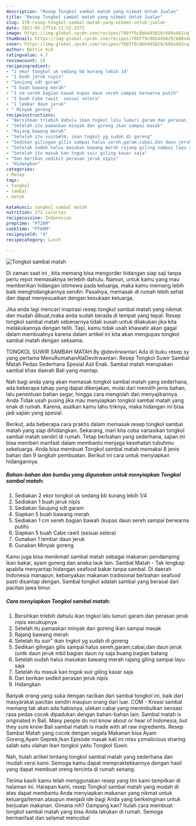 ```yaml
---
description: "Resep Tongkol sambal matah yang nikmat Untuk Jualan"
title: "Resep Tongkol sambal matah yang nikmat Untuk Jualan"
slug: 370-resep-tongkol-sambal-matah-yang-nikmat-untuk-jualan
date: 2021-05-27T14:11:52.337Z
image: https://img-global.cpcdn.com/recipes/76bff9c8bb445829/680x482cq70/tongkol-sambal-matah-foto-resep-utama.jpg
thumbnail: https://img-global.cpcdn.com/recipes/76bff9c8bb445829/680x482cq70/tongkol-sambal-matah-foto-resep-utama.jpg
cover: https://img-global.cpcdn.com/recipes/76bff9c8bb445829/680x482cq70/tongkol-sambal-matah-foto-resep-utama.jpg
author: Bettie Kim
ratingvalue: 4.7
reviewcount: 10
recipeingredient:
- "2 ekor tongkol uk sedang bb kurang lebih 14"
- "1 buah jeruk nipis"
- "Seujung sdt garam"
- "5 buah bawang merah"
- "1 cm sereh bagian bawah kupas daun sereh sampai berwarna putih"
- "5 buah Cabe rawit  sesuai selera"
- "1 lembar daun jeruk"
- " Minyak goreng"
recipeinstructions:
- "Bersihkan trlebih dahulu ikan tngkol lalu lumuri garam dan perasan jeruk nipis secukupnya"
- "Setelah itu pamaskan minyak dan goreng ikan sampai masak"
- "Rajang bawang merah"
- "Setelah itu suir&#34; ikan tngkol yg sudah di goreng"
- "Sedikan gilingan gilis sampai halus sereh,garam,cabai,dan daun jeruk (untk daun jeruk mbil bagian daun ny saja buang bagian batang"
- "Setelah sudah halus masukan bawang merah rajang giling sampai layu saja"
- "Setelah itu masuk kan tngok suir giling kasar saja"
- "Dan berikan sedikit perasan jeruk nipis"
- "Hidangkan"
categories:
- Resep
tags:
- tongkol
- sambal
- matah

katakunci: tongkol sambal matah 
nutrition: 272 calories
recipecuisine: Indonesian
preptime: "PT26M"
cooktime: "PT60M"
recipeyield: "4"
recipecategory: Lunch

---
```



![Tongkol sambal matah](https://img-global.cpcdn.com/recipes/76bff9c8bb445829/680x482cq70/tongkol-sambal-matah-foto-resep-utama.jpg)

Di zaman  saat ini , kita memang bisa mengorder hidangan siap saji tanpa perlu repot memasaknya terlebih dahulu. Namun, untuk kamu yang mau memberikan hidangan istimewa pada keluarga, maka kamu memang lebih baik menghidangkannya sendiri. Pasalnya, memasak di rumah lebih sehat dan dapat menyesuaikan dengan kesukaan keluarga.

Jika anda lagi mencari inspirasi resep tongkol sambal matah yang nikmat dan mudah dibuat,maka anda sudah berada di tempat yang tepat. Resep tongkol sambal matah  sebenarnya tidak susah untuk dilakukan jika kita melakukannya dengan teliti. Tapi, kamu tidak usah khawatir akan gagal dalam membuatnya 
karena dalam artikel ini kita akan mengupas tongkol sambal matah dengan seksama.  

TONGKOL SUWIR SAMBAH MATAH By @deviirwantari Ada di buku resep sy yang pertama MenuRumahanAlaDeviIrwantari. Resep Tongkol Suwir Sambal Matah Pedas Sederhana Spesial Asli Enak. Sambal matah merupakan sambal khas daerah Bali yang mantap.

Nah bagi anda yang akan memasak tongkol sambal matah yang sederhana, ada beberapa tahap yang dapat dikerjakan, mulai dari memilih jenis bahan, lalu penentuan bahan segar, hingga cara mengolah dan menyajikannya. Anda Tidak usah pusing jika mau menyiapkan tongkol sambal matah yang enak di rumah. Karena, asalkan kamu  tahu triknya, maka hidangan ini bisa jadi sajian yang spesial.

Berikut, ada beberapa cara praktis  dalam memasak resep tongkol sambal matah yang siap dihidangkan. Sekarang, mari kita coba variasikan tongkol sambal matah sendiri di rumah. Tetap berbahan yang sederhana, sajian ini bisa memberi manfaat dalam membantu menjaga kesehatan tubuhmu sekeluarga. Anda bisa membuat Tongkol sambal matah memakai 8 jenis bahan dan 9 langkah pembuatan. Berikut ini cara untuk menyiapkan hidangannya.

<!--inarticleads1-->

##### Bahan-bahan dan bumbu yang digunakan untuk menyiapkan Tongkol sambal matah:

1. Sediakan 2 ekor tongkol uk sedang bb kurang lebih 1/4
1. Sediakan 1 buah jeruk nipis
1. Sediakan Seujung sdt garam
1. Siapkan 5 buah bawang merah
1. Sediakan 1 cm sereh bagian bawah (kupas daun sereh sampai berwarna putih)
1. Siapkan 5 buah Cabe rawit  (sesuai selera)
1. Gunakan 1 lembar daun jeruk
1. Gunakan  Minyak goreng


Kamu juga bisa menikmati sambal matah sebagai makanan pendamping ikan bakar, ayam goreng dan aneka lauk lain. Sambal Matah - Tak lengkap apabila menyantap hidangan seafood bakar tanpa sambal. Di daerah Indonesia manapun, kebanyakan makanan tradisional berbahan seafood pasti disantap dengan. Sambal tongkol adalah sambal yang berasal dari pacitan jawa timur. 

<!--inarticleads2-->

##### Cara menyiapkan Tongkol sambal matah:

1. Bersihkan trlebih dahulu ikan tngkol lalu lumuri garam dan perasan jeruk nipis secukupnya
1. Setelah itu pamaskan minyak dan goreng ikan sampai masak
1. Rajang bawang merah
1. Setelah itu suir&#34; ikan tngkol yg sudah di goreng
1. Sedikan gilingan gilis sampai halus sereh,garam,cabai,dan daun jeruk (untk daun jeruk mbil bagian daun ny saja buang bagian batang
1. Setelah sudah halus masukan bawang merah rajang giling sampai layu saja
1. Setelah itu masuk kan tngok suir giling kasar saja
1. Dan berikan sedikit perasan jeruk nipis
1. Hidangkan


Banyak orang yang suka dengan racikan dari sambal tongkol ini, baik dari masyarakat pacitan sendiri maupun orang dari luar. COM - Kreasi sambal memang tak akan ada habisnya, ulekan cabai yang menimbulkan sensasi rasa pedas cocok dipadukan dengan bahan-bahan lain. Sambal matah is originated in Bali. Many people do not know about or hear of Indonesia, but they sure know Bali sambal matah is made with all raw ingredients. Resep Sambal Matah yang cocok dengan segala Makanan bisa Ayam Goreng,Ayam Geprek,Ikan Episode masak kali ini miss yzmalicious sharing salah satu olahan ikan tongkol yaitu Tongkol Suwir. 

Nah, itulah artikel tentang  tongkol sambal matah  yang sederhana dan mudah versi kami. Semoga kamu dapat mempraktekkannya dengan hasil yang dapat membuat oreng tercinta di rumah senang. 

Terima kasih kamu telah menggunakan resep yang tim kami tampilkan di halaman ini. Harapan kami, resep  Tongkol sambal matah yang mudah di atas dapat membantu Anda menyiapkan makanan yang nikmat untuk keluarga/teman ataupun menjadi ide bagi Anda yang berkeinginan untuk berjualan makanan. Gimana nih? Gampang kan? Itulah cara membuat tongkol sambal matah yang bisa Anda lakukan di rumah. Semoga bermanfaat dan selamat mencoba!


